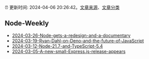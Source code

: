 :alarm_clock: 更新时间: 2024-04-06 20:26:42。[文章来源](/README.md)、[文章分类](/TAGS.md)

## Node-Weekly




- [2024-03-26-Node-gets-a-redesign-and-a-documentary](https://nodeweekly.com/issues/526) 
- [2024-03-19-Ryan-Dahl-on-Deno-and-the-future-of-JavaScript](https://nodeweekly.com/issues/525) 
- [2024-03-12-Node-21.7-and-TypeScript-5.4](https://nodeweekly.com/issues/524) 
- [2024-03-05-A-new-small-Express.js-release-appears](https://nodeweekly.com/issues/523) 
